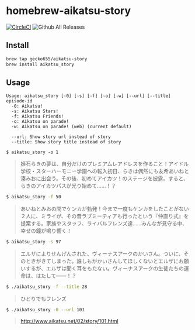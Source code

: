 # homebrew-aikatsu-story
[![CircleCI](https://circleci.com/gh/gecko655/homebrew-aikatsu-story.svg?style=svg)](https://circleci.com/gh/gecko655/homebrew-aikatsu-story)
![Github All Releases](https://img.shields.io/github/downloads/gecko655/homebrew-aikatsu-story/total.svg)


## Install

```bash
brew tap gecko655/aikatsu-story
brew install aikatsu_story
```

## Usage
```
Usage: aikatsu_story [-0] [-s] [-f] [-o] [-w] [--url] [--title] episode-id
  -0: Aikatsu!
  -s: Aikatsu Stars!
  -f: Aikatsu Friends!
  -o: Aikatsu on parade! 
  -w: Aikatsu on parade! (web) (current default)

  --url: Show story url instead of story
  --title: Show story title instead of story
```


```
$ aikatsu_story -o 1
```
> 姫石らきの夢は、自分だけのプレミアムレアドレスを作ること！アイドル学校・スターハーモニー学園への転入初日、らきは偶然にも友希あいねと湊みおに出会う。その後、初めてアイカツ！のステージを披露。すると、らきのアイカツパスが光り始めて……！？

```bash
$ aikatsu_story -f 50
```
> あいねとみおの間でケンカが勃発！今まで一度もケンカをしたことがない２人に、ミライが、その昔ラブミーティアも行ったという『仲直り式』を提案する。家族やスタッフ、ライバルフレンズ達……みんなが見守る中、幸せの鐘が鳴り響く！

```bash
$ aikatsu_story -s 97
```
> エルザによりせんげんされた、ヴィーナスアークのかいさん。ついに、そのときがきてしまった。誰しもがかいさんしてほしくないとエルザにお願いするが、エルザは聞く耳をもたない。ヴィーナスアークの生徒たちの運命は、はたして――！？

```bash
$ ./aikatsu_story -f --title 28
```
> ひとりでもフレンズ

```bash
$ ./aikatsu_story -0 --url 101
```
> http://www.aikatsu.net/02/story/101.html
